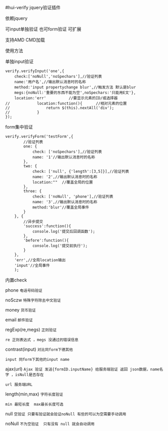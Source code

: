 #hui-verify
jquery验证插件

依赖jquery

可input单独验证 也可form验证 可扩展

支持AMD CMD加载

使用方法

单独input验证

    verify.verifyInput('one',{
        check:['noNull','noSpechars'],//验证列表
        name:'用户名',//输出默认消息时的名称
        method:'input propertychange blur',//触发方法 默认是blur
        megs:{noNull:'重要的东西不能为空',noSpechars:'只能用E文'},
        location:'err'          //要显示元素的ID/或选择器
    //            location:function(){      //相对元素的位置
    //                return $(this).nextAll('div');
    //            }
    });



form集中验证


    verify.verifyForm('testForm',{
            //验证列表
            one: {
                check: ['noSpechars'],//验证列表
                name: '1'//输出默认消息时的名称
            },
            two: {
                check: ['null', {'length':[3,5]}],//验证列表
                name: '2',//输出默认消息时的名称
                location:""  //覆盖全局的位置
            },
            three: {
                check: ['noNull', 'phone'],//验证列表
                name: '3',//输出默认消息时的名称
                method:'blur'//覆盖全局事件
            }
        }, {
            //异步提交
            'success':function(){
                console.log('提交后回调函数');
            },
            'before':function(){
                console.log('提交前执行');
            }
        },
        'err',//全局location输出
        'input'//全局事件
        );

内置check

phone `电话号码验证`

noSczw `特殊字符除去中文验证`

money   `货币验证`

email  `邮件验证`

regExp(re,megs) `正则验证`

    re 正则表达式 ，megs 没通过的错误信息

contrast(input) `对比同form下德其他`

    input 同form下其他的input name

ajax(url)  `Ajax 验证 发送{formID.inputName} 给服务端验证 返回 json数据，name名字 ，isNull是否存在`

    url 服务端URL

length(min,max) `字符长度验证`

    min 最短长度  max最长长度可选

null `空验证 只要有验证就会验证noNull 有些的可以为空需要手动调用`

noNull `不为空验证  只有没有 null 就会自动调用`












